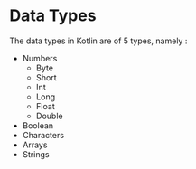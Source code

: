 # Data Types

The data types in Kotlin are of 5 types, namely :
- Numbers
    - Byte 
    - Short
    - Int
    - Long
    - Float
    - Double
- Boolean
- Characters
- Arrays
- Strings